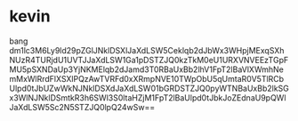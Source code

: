 # kevin
bang
dm1lc3M6Ly9ld29pZGlJNklDSXlJaXdLSW5Ceklqb2dJbWx3WHpjMExqSXhNUzR4TURjdU1UVTJJaXdLSW1Ga1pDSTZJQ0kzTkM0eU1URXVNVEEzTGpFMU5pSXNDaUp3YjNKMElqb2dJamd3T0RBaUxBb2lhV1FpT2lBaVlXWmhNemMxWlRrdFlXSXlPQzAwTVRFd0xXRmpNVE10TWpObU5qUmtaR0V5TlRCbUlpd0tJbUZwWkNJNklDSXdJaXdLSW01bGRDSTZJQ0pyWTNBaUxBb2lkSGx3WlNJNklDSmtkR3h6SWl3S0ltaHZjM1FpT2lBaUlpd0tJbkJoZEdnaU9pQWlJaXdLSW5Sc2N5STZJQ0lpQ24wSw==

